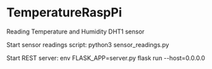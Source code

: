 # TemperatureRaspPi
Reading Temperature and Humidity DHT1 sensor

Start sensor readings script:
python3 sensor_readings.py

Start REST server:
env FLASK_APP=server.py flask run --host=0.0.0.0


